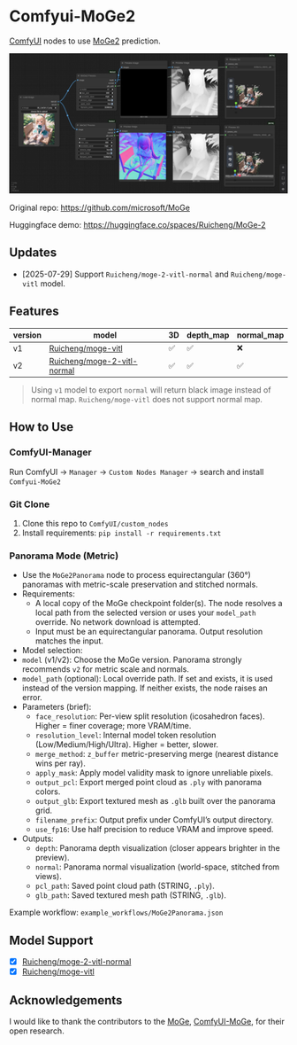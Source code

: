 # Comfyui-MoGe2

[ComfyUI](https://github.com/comfyanonymous/ComfyUI) nodes to use [MoGe2](https://github.com/microsoft/MoGe) prediction.

![](./example_workflows/MoGe2.jpg)

Original repo: https://github.com/microsoft/MoGe

Huggingface demo: https://huggingface.co/spaces/Ruicheng/MoGe-2

## Updates

- [2025-07-29]  Support `Ruicheng/moge-2-vitl-normal` and `Ruicheng/moge-vitl` model.

## Features

|version|model|3D|depth_map|normal_map|
|---|---|---|---|---|
|v1|[Ruicheng/moge-vitl](https://huggingface.co/Ruicheng/moge-vitl/tree/main)|✅|✅|❌|
|v2|[Ruicheng/moge-2-vitl-normal](https://huggingface.co/Ruicheng/moge-2-vitl-normal/tree/main)|✅|✅|✅|

> Using `v1` model to export `normal` will return black image instead of normal map. `Ruicheng/moge-vitl` does not support normal map.

## How to Use

### ComfyUI-Manager

Run ComfyUI → `Manager` → `Custom Nodes Manager` → search and install `Comfyui-MoGe2`

### Git Clone

1. Clone this repo to `ComfyUI/custom_nodes` 
2. Install requirements: `pip install -r requirements.txt`

### Panorama Mode (Metric)

 - Use the `MoGe2Panorama` node to process equirectangular (360°) panoramas with metric-scale preservation and stitched normals.
- Requirements:
  - A local copy of the MoGe checkpoint folder(s). The node resolves a local path from the selected version or uses your `model_path` override. No network download is attempted.
  - Input must be an equirectangular panorama. Output resolution matches the input.
 - Model selection:
  - `model` (v1/v2): Choose the MoGe version. Panorama strongly recommends `v2` for metric scale and normals.
  - `model_path` (optional): Local override path. If set and exists, it is used instead of the version mapping. If neither exists, the node raises an error.
- Parameters (brief):
  - `face_resolution`: Per-view split resolution (icosahedron faces). Higher = finer coverage; more VRAM/time.
  - `resolution_level`: Internal model token resolution (Low/Medium/High/Ultra). Higher = better, slower.
  - `merge_method`: `z_buffer` metric-preserving merge (nearest distance wins per ray).
  - `apply_mask`: Apply model validity mask to ignore unreliable pixels.
  - `output_pcl`: Export merged point cloud as `.ply` with panorama colors.
  - `output_glb`: Export textured mesh as `.glb` built over the panorama grid.
  - `filename_prefix`: Output prefix under ComfyUI’s output directory.
  - `use_fp16`: Use half precision to reduce VRAM and improve speed.
- Outputs:
  - `depth`: Panorama depth visualization (closer appears brighter in the preview).
  - `normal`: Panorama normal visualization (world-space, stitched from views).
  - `pcl_path`: Saved point cloud path (STRING, `.ply`).
  - `glb_path`: Saved textured mesh path (STRING, `.glb`).

Example workflow: `example_workflows/MoGe2Panorama.json`


## Model Support

- [x] [Ruicheng/moge-2-vitl-normal](https://huggingface.co/Ruicheng/moge-2-vitl-normal/tree/main)
- [x] [Ruicheng/moge-vitl](https://huggingface.co/Ruicheng/moge-vitl/tree/main)

## Acknowledgements

I would like to thank the contributors to the [MoGe](https://github.com/microsoft/MoGe), [ComfyUI-MoGe](https://github.com/kijia), for their open research.
